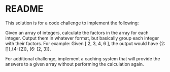 # README

This solution is for a code challenge to implement the following:

Given an array of integers, calculate the factors in the array for each integer. Output them in whatever format, but basically group each integer with their factors. For example: Given [ 2, 3, 4, 6 ], the output would have {2: []},{4: [2]}, {6: [2, 3]}. 

For additional challenge, implement a caching system that will provide the answers to a given array without performing the calculation again. 
